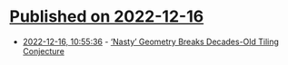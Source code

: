 # [Published on 2022-12-16](index.md)

* [2022-12-16, 10:55:36](https://news.ycombinator.com/item?id=34013096) - [‘Nasty’ Geometry Breaks Decades-Old Tiling Conjecture](https://www.quantamagazine.org/nasty-geometry-breaks-decades-old-tiling-conjecture-20221215/)
